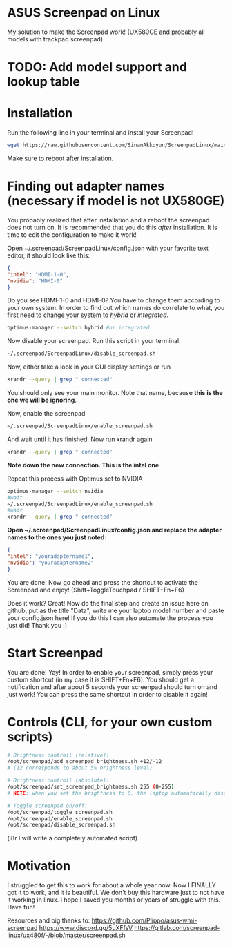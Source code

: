 # ASUS Screenpad on Linux
My solution to make the Screenpad work! (UX580GE and probably all models with trackpad screenpad)

# TODO: Add model support and lookup table

# Installation

Run the following line in your terminal and install your Screenpad!
```bash
wget https://raw.githubusercontent.com/SinanAkkoyun/ScreenpadLinux/main/installer.sh && chmod +x installer.sh && ./installer.sh
```
Make sure to reboot after installation.

# Finding out adapter names (necessary if model is not UX580GE)
You probably realized that after installation and a reboot the screenpad does not turn on.
It is recommended that you do this *after* installation.
It is time to edit the configuration to make it work!

Open ~/.screenpad/ScreenpadLinux/config.json with your favorite text editor, it should look like this:
```json
{
"intel": "HDMI-1-0",
"nvidia": "HDMI-0"
}
```

Do you see HDMI-1-0 and HDMI-0? You have to change them according to your own system.
In order to find out which names do correlate to what, you first need to change your system to *hybrid* or *integrated*.
```bash
optimus-manager --switch hybrid #or integrated
```
Now disable your screenpad. Run this script in your terminal:
```bash
~/.screenpad/ScreenpadLinux/disable_screenpad.sh
```

Now, either take a look in your GUI display settings or run
```bash
xrandr --query | grep " connected"
```
You should only see your main monitor. Note that name, because **this is the one we will be ignoring**.

Now, enable the screenpad
```bash
~/.screenpad/ScreenpadLinux/enable_screenpad.sh
```
And wait until it has finished. Now run xrandr again
```bash
xrandr --query | grep " connected"
```
**Note down the new connection. This is the intel one**

Repeat this process with Optimus set to NVIDIA
```bash
optimus-manager --switch nvidia
#wait
~/.screenpad/ScreenpadLinux/enable_screenpad.sh
#wait
xrandr --query | grep " connected"
```

**Open ~/.screenpad/ScreenpadLinux/config.json and replace the adapter names to the ones you just noted:**
```json
{
"intel": "youradaptername1",
"nvidia": "youradaptername2"
}
```

You are done! Now go ahead and press the shortcut to activate the Screenpad and enjoy! (Shift+ToggleTouchpad / SHIFT+Fn+F6)

Does it work? Great! Now do the final step and create an issue here on github, put as the title "Data", write me your laptop model number and paste your config.json here! If you do this I can also automate the process you just did! Thank you :)

# Start Screenpad

You are done! Yay! In order to enable your screenpad, simply press your custom shortcut (in my case it is SHIFT+Fn+F6).
You should get a notification and after about 5 seconds your screenpad should turn on and just work!
You can press the same shortcut in order to disable it again!

# Controls (CLI, for your own custom scripts)

```bash
# Brightness controll (relative):
/opt/screenpad/add_screenpad_brightness.sh +12/-12
# (12 corresponds to about 5% brightness level)

# Brightness controll (absolute):
/opt/screenpad/set_screenpad_brightness.sh 255 (0-255)
# NOTE: when you set the brightness to 0, the laptop automatically disconnects the screenpad.

# Toggle screenpad on/off:
/opt/screenpad/toggle_screenpad.sh
/opt/screenpad/enable_screenpad.sh
/opt/screenpad/disable_screenpad.sh
```

(l8r I will write a completely automated script)


# Motivation

I struggled to get this to work for about a whole year now. Now I FINALLY got it to work, and it is beautiful.
We don't buy this hardware just to not have it working in linux.
I hope I saved you months or years of struggle with this. Have fun!

Resources and big thanks to:
https://github.com/Plippo/asus-wmi-screenpad
https://www.discord.gg/5uXFfsV
https://gitlab.com/screenpad-linux/ux480f/-/blob/master/screenpad.sh
